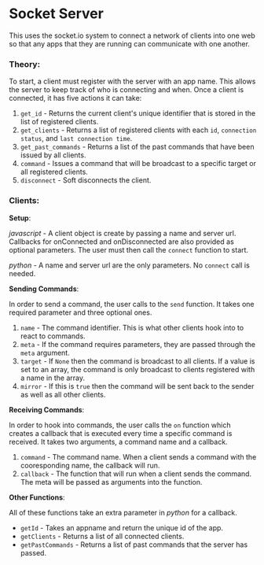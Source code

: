 # Socket Server
This uses the socket.io system to connect a network of clients into one web so that any apps that they are running can communicate with one another.

### Theory:
To start, a client must register with the server with an app name. This allows the server to keep track of who is connecting and when.
Once a client is connected, it has five actions it can take:
1. `get_id` - Returns the current client's unique identifier that is stored in the list of registered clients.
2. `get_clients` - Returns a list of registered clients with each `id`, `connection status`, and `last connection time`.
3. `get_past_commands` - Returns a list of the past commands that have been issued by all clients.
4. `command` - Issues a command that will be broadcast to a specific target or all registered clients.
5. `disconnect` - Soft disconnects the client.

### Clients:
**Setup**:

*javascript* - A client object is create by passing a name and server url. Callbacks for onConnected and onDisconnected are also provided as optional parameters. The user must then call the `connect` function to start.

*python* - A name and server url are the only parameters. No `connect` call is needed.

**Sending Commands**:

In order to send a command, the user calls to the `send` function. It takes one required parameter and three optional ones.
1. `name` - The command identifier. This is what other clients hook into to react to commands.
2. `meta` - If the command requires parameters, they are passed through the `meta` argument.
3. `target` - If `None` then the command is broadcast to all clients. If a value is set to an array, the command is only broadcast to clients registered with a name in the array.
4. `mirror` - If this is `true` then the command will be sent back to the sender as well as all other clients.

**Receiving Commands**:

In order to hook into commands, the user calls the `on` function which creates a callback that is executed every time a specific command is received. It takes two arguments, a command name and a callback.
1. `command` - The command name. When a client sends a command with the cooresponding name, the callback will run.
2. `callback` - The function that will run when a client sends the command. The meta will be passed as arguments into the function.

**Other Functions**:

All of these functions take an extra parameter in *python* for a callback.
* `getId` - Takes an appname and return the unique id of the app.
* `getClients` - Returns a list of all connected clients.
* `getPastCommands` - Returns a list of past commands that the server has passed.
